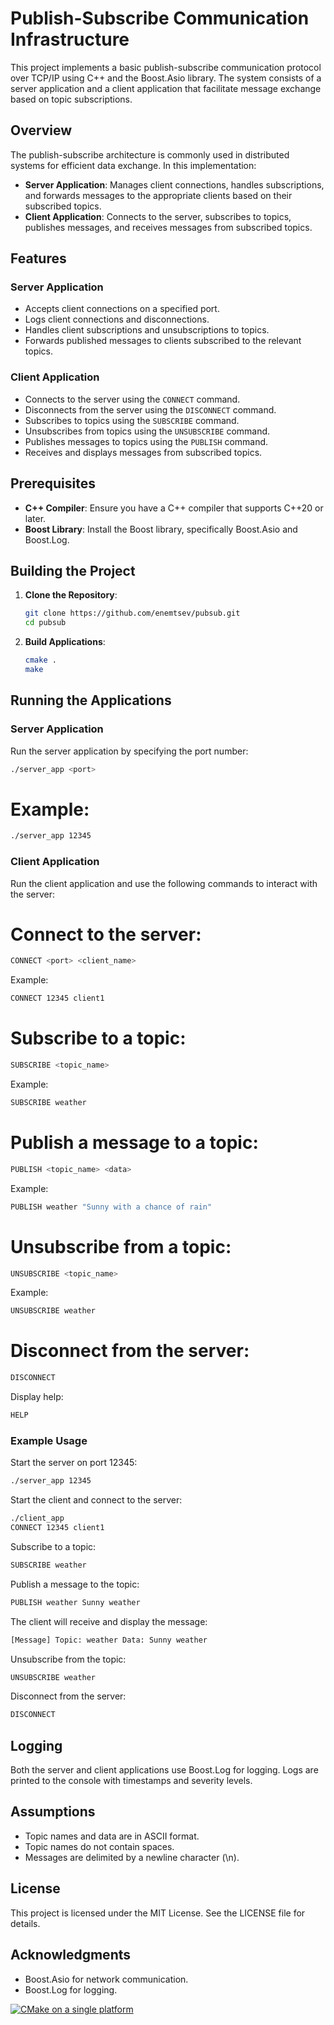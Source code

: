 # Publish-Subscribe Communication Infrastructure

This project implements a basic publish-subscribe communication protocol over TCP/IP using C++ and the Boost.Asio library. The system consists of a server application and a client application that facilitate message exchange based on topic subscriptions.

## Overview

The publish-subscribe architecture is commonly used in distributed systems for efficient data exchange. In this implementation:

- **Server Application**: Manages client connections, handles subscriptions, and forwards messages to the appropriate clients based on their subscribed topics.
- **Client Application**: Connects to the server, subscribes to topics, publishes messages, and receives messages from subscribed topics.

## Features

### Server Application
- Accepts client connections on a specified port.
- Logs client connections and disconnections.
- Handles client subscriptions and unsubscriptions to topics.
- Forwards published messages to clients subscribed to the relevant topics.

### Client Application
- Connects to the server using the `CONNECT` command.
- Disconnects from the server using the `DISCONNECT` command.
- Subscribes to topics using the `SUBSCRIBE` command.
- Unsubscribes from topics using the `UNSUBSCRIBE` command.
- Publishes messages to topics using the `PUBLISH` command.
- Receives and displays messages from subscribed topics.

## Prerequisites

- **C++ Compiler**: Ensure you have a C++ compiler that supports C++20 or later.
- **Boost Library**: Install the Boost library, specifically Boost.Asio and Boost.Log.

## Building the Project

1. **Clone the Repository**:
    ```bash
    git clone https://github.com/enemtsev/pubsub.git
    cd pubsub
    ```

2. **Build Applications**:
    ```bash
    cmake .
    make
    ```

## Running the Applications

### Server Application
Run the server application by specifying the port number:

```bash
./server_app <port>
```

# Example:

```bash
./server_app 12345
```

### Client Application
Run the client application and use the following commands to interact with the server:

# Connect to the server:

```bash
CONNECT <port> <client_name>
```

Example:

```bash
CONNECT 12345 client1
```

# Subscribe to a topic:

```bash
SUBSCRIBE <topic_name>
```

Example:

```bash
SUBSCRIBE weather
```

# Publish a message to a topic:

```bash
PUBLISH <topic_name> <data>
```

Example:

```bash
PUBLISH weather "Sunny with a chance of rain"
```

# Unsubscribe from a topic:

```bash
UNSUBSCRIBE <topic_name>
```

Example:

```bash
UNSUBSCRIBE weather
```

# Disconnect from the server:

```bash
DISCONNECT
```

Display help:

```bash
HELP
```

### Example Usage
Start the server on port 12345:

```bash
./server_app 12345
```

Start the client and connect to the server:

```bash
./client_app
CONNECT 12345 client1
```

Subscribe to a topic:

```bash
SUBSCRIBE weather
```

Publish a message to the topic:

```bash
PUBLISH weather Sunny weather
```

The client will receive and display the message:

```bash
[Message] Topic: weather Data: Sunny weather
```

Unsubscribe from the topic:

```bash
UNSUBSCRIBE weather
```

Disconnect from the server:

```bash
DISCONNECT
```

## Logging
Both the server and client applications use Boost.Log for logging. Logs are printed to the console with timestamps and severity levels.

## Assumptions
- Topic names and data are in ASCII format.
- Topic names do not contain spaces.
- Messages are delimited by a newline character (\n).

## License
This project is licensed under the MIT License. See the LICENSE file for details.

## Acknowledgments
- Boost.Asio for network communication.
- Boost.Log for logging.

[![CMake on a single platform](https://github.com/enemtsev/pubsub/actions/workflows/cmake-single-platform.yml/badge.svg)](https://github.com/enemtsev/pubsub/actions/workflows/cmake-single-platform.yml)
